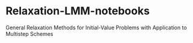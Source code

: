 # Relaxation-LMM-notebooks
General Relaxation Methods for Initial-Value Problems with Application to Multistep Schemes
